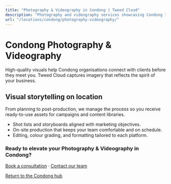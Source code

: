 ```yaml
---
title: "Photography & Videography in Condong | Tweed Cloud"
description: "Photography and videography services showcasing Condong teams, products, and places."
url: "/locations/condong/photography-videography/"
---
```


# Condong Photography & Videography

High-quality visuals help Condong organisations connect with clients before they meet you. Tweed Cloud captures imagery that reflects the spirit of your business.

## Visual storytelling on location

From planning to post-production, we manage the process so you receive ready-to-use assets for campaigns and content libraries.

- Shot lists and storyboards aligned with marketing objectives.
- On-site production that keeps your team comfortable and on schedule.
- Editing, colour grading, and formatting tailored to each platform.

### Ready to elevate your Photography & Videography in Condong?

[Book a consultation](/consultation/) · [Contact our team](/contact/)

[Return to the Condong hub](/locations/condong/)
